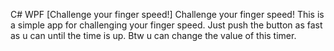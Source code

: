 C# WPF [Challenge your finger speed!]
Challenge your finger speed!
This is a simple app for challenging your finger speed.
Just push the button as fast as u can until the time is up.
Btw u can change the value of this timer.
